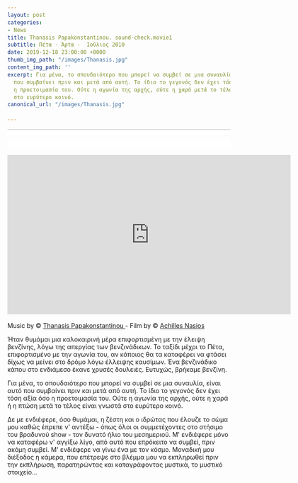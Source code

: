 ```yaml
---
layout: post
categories:
- News
title: Thanasis Papakonstantinou. sound-check.movie1
subtitle: Πέτα - Άρτα -  Ιούλιος 2010
date: 2019-12-18 23:00:00 +0000
thumb_img_path: "/images/Thanasis.jpg"
content_img_path: ''
excerpt: Για μένα, το σπουδαιότερο που μπορεί να συμβεί σε μια συναυλία, είναι αυτό
  που συμβαίνει πριν και μετά από αυτή. Το ίδιο το γεγονός δεν έχει τόση αξία όσο
  η προετοιμασία του. Ούτε η αγωνία της αρχής, ούτε η χαρά μετά το τέλος είναι γνωστά
  στο ευρύτερο κοινό.
canonical_url: "/images/Thanasis.jpg"

---
```

![](/images/bwok-2.jpg)

<iframe src="https://player.vimeo.com/video/14535360" width="640" height="360" frameborder="0" allow="autoplay; fullscreen" allowfullscreen></iframe>

Music by © <a href="https://www.facebook.com/ThanasisPapakonstantinou/ " target="blank">Thanasis Papakonstantinou </a> - Film by © <a href="https://www.facebook.com/achilles.nasios" target="blank">Achilles Nasios</a>

Ήταν θυμάμαι μια καλοκαιρινή μέρα επιφορτισμένη με την έλειψη βενζίνης, λόγω της απεργίας των βενζινάδικων. Το ταξίδι μέχρι το Πέτα, επιφορτισμένο με την αγωνία του, αν κάποιος θα τα καταφέρει να φτάσει δίχως να μείνει στο δρόμο λόγω έλλειψης καυσίμων. Ένα βενζινάδικο κάπου στο ενδιάμεσο έκανε χρυσές δουλειές. Ευτυχώς, βρήκαμε βενζίνη.

Για μένα, το σπουδαιότερο που μπορεί να συμβεί σε μια συναυλία, είναι αυτό που συμβαίνει πριν και μετά από αυτή. Το ίδιο το γεγονός δεν έχει τόση αξία όσο η προετοιμασία του. Ούτε η αγωνία της αρχής, ούτε η χαρά ή η πτώση μετά το τέλος είναι γνωστά στο ευρύτερο κοινό.

Δε με ενδιέφερε, όσο θυμάμαι, η ζέστη και ο ιδρώτας που έλουζε το σώμα μου καθώς έπρεπε ν' αντέξω - όπως όλοι οι συμμετέχοντες στο στήσιμο του βραδυνού show - τον δυνατό ήλιο του μεσημεριού. Μ' ενδιέφερε μόνο να καταφέρω ν' αγγίξω λίγο, από αυτό που επρόκειτο να συμβεί, πριν ακόμη συμβεί. Μ' ενδιέφερε να γίνω ένα με τον κόσμο. Μοναδική μου διέξοδος η κάμερα, που επέτρεψε στο βλέμμα μου να εκπληρωθεί πριν την εκπλήρωση, παρατηρώντας και καταγράφοντας μυστικά, το μυστικό στοιχείο...